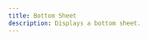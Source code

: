 ```yaml
---
title: Bottom Sheet
description: Displays a bottom sheet.
---
```


<DocsPage 
    :title="frontmatter.title" 
    :description="frontmatter.description"
    path="views/components/BottomSheet.md">

</DocsPage>
